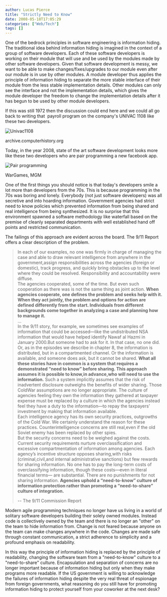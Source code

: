 ```yaml
---
author: Lucas Pierce
title: "Strictly Need to Know"
date: 2008-05-18T17:05:29
categories: ["Web/Tech"]
tags: []
---
```


One of the bedrock principles in software engineering is information hiding. The traditional idea behind information hiding is imagined in the context of a group of software developers. Each of these software developers is working on their module that will use and be used by the modules made by other software developers. Given that software development is messy, we want to be able to make changes/fixes/upgrades to our module even after our module is in use by other modules. A module developer thus applies the principle of information hiding to separate the more stable interface of their module from the less stable implementation details. Other modules can only see the interface and not the implementation details, which gives the module developer the freedom to change the implementation details after it has begun to be used by other module developers.

If this was still 1972 then the discussion could end here and we could all go back to writing that  payroll program on the company's UNIVAC 1108 like these two developers.

![Univac1108](http://www.bonnycode.com/photos/uncategorized/2008/05/18/univac1108_2.jpg "Univac1108")

archive.computerhistory.org

Today, in the year 2008, state of the art software development looks more like these two developers who are pair programming a new facebook app.

![Pair programming](http://www.bonnycode.com/photos/uncategorized/2008/05/18/pairprog.jpg "Pair programming")

WarGames, MGM

One of the first things you should notice is that today's developers smile a lot more than developers from the 70s. This is because programming in the 70s was boring and lonely. Everybody (not just software developers) was all secretive and into hoarding information. Government agencies had strict need to know policies which prevented information from being shared and real intelligence from being synthesized. It is no surprise that this environment spawned a software methodology like waterfall based on the premise of cleanly separated departments with well established hand off points and restricted communication.

The failings of this approach are evident across the board. The 9/11 Report offers a clear description of the problem.

> In each of our examples, no one was firmly in charge of managing the case and able to draw relevant intelligence from anywhere in the government,assign responsibilities across the agencies (foreign or domestic), track progress, and quickly bring obstacles up to the level where they could be resolved. Responsibility and accountability were diffuse.   
> The agencies cooperated, some of the time. But even such cooperation as there was is not the same thing as joint action. **When agencies cooperate, one defines the problem and seeks help with it. When they act jointly, the problem and options for action are defined differently from the start. Individuals from different backgrounds come together in analyzing a case and planning how to manage it.**  
> ...  
> In the 9/11 story, for example, we sometimes see examples of information that could be accessed—like the undistributed NSA information that would have helped identify Nawaf al Hazmi in January 2000.But someone had to ask for it. In that case, no one did. Or, as in the episodes we describe in chapter 8, the information is distributed, but in a compartmented channel. Or the information is available, and someone does ask, but it cannot be shared. **What all these stories have in common is a system that requires a demonstrated “need to know” before sharing. This approach assumes it is possible to know,in advance,who will need to use the information.** Such a system implicitly assumes that the risk of inadvertent disclosure outweighs the benefits of wider sharing. Those ColdWar assumptions are no longer appropriate. The culture of agencies feeling they own the information they gathered at taxpayer expense must be replaced by a culture in which the agencies instead feel they have a duty to the information—to repay the taxpayers’ investment by making that information available.   
> Each intelligence agency has its own security practices, outgrowths of the Cold War. We certainly understand the reason for these practices. Counterintelligence concerns are still real,even if the old Soviet enemy has been replaced by other spies.   
> But the security concerns need to be weighed against the costs. Current security requirements nurture overclassification and excessive compartmentation of information among agencies. Each agency’s incentive structure opposes sharing,with risks (criminal,civil,and internal administrative sanctions) but few rewards for sharing information. No one has to pay the long-term costs of overclassifying information, though these costs—even in literal financial terms— are substantial. There are no punishments for not sharing information. **Agencies uphold a “need-to-know” culture of information protection rather than promoting a “need-to-share” culture of integration.**
>
> -- The 9/11 Commission Report

Modern agile programming techniques no longer have us living in a world of solitary software developers building their solely owned modules. Instead code is collectively owned by the team and there is no longer an "other" on the team to hide information from. Change is not feared because anyone on the team can make changes anywhere in the code. Changes are made safe through constant communication, a strict adherence to simplicity and a profound emphasis on readability.

In this way the principle of information hiding is replaced by the principle of readability, changing the software team from a "need-to-know" culture to a "need-to-share" culture. Encapsulation and separation of concerns are no longer important because of information hiding but only when they make programs more readable. If the US government is willing to acknowledge the failures of information hiding despite the very real threat of espionage from foreign governments, what reasoning do you still have for promoting information hiding to protect yourself from your coworker at the next desk?